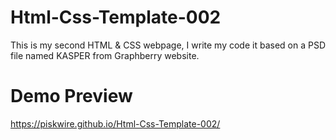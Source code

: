 # Html-Css-Template-002
This is my second HTML &amp; CSS webpage, I write my code it based on a PSD file named KASPER from Graphberry website.
# Demo Preview
https://piskwire.github.io/Html-Css-Template-002/
